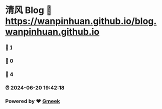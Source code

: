 # 清风 Blog :link: https://wanpinhuan.github.io/blog.wanpinhuan.github.io 
### :page_facing_up: [1](http://b.qfwl.tk/) 
### :speech_balloon: 0 
### :hibiscus: 4 
### :alarm_clock: 2024-06-20 19:42:18 
### Powered by :heart: [Gmeek](https://github.com/Meekdai/Gmeek)
